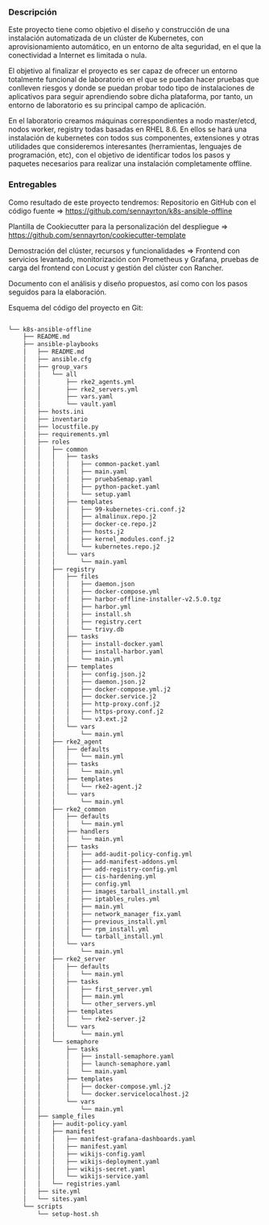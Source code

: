 
### Descripción

Este proyecto tiene como objetivo el diseño y construcción de una instalación automatizada de un clúster de Kubernetes, con aprovisionamiento automático, en un entorno de alta seguridad, en el que la conectividad a Internet es limitada o nula.

El objetivo al finalizar el proyecto es ser capaz de ofrecer un entorno totalmente funcional de laboratorio en el que se puedan hacer pruebas que conlleven riesgos y donde se puedan probar todo tipo de instalaciones de aplicativos para seguir aprendiendo sobre dicha plataforma, por tanto, un entorno de laboratorio es su principal campo de aplicación.

En el laboratorio creamos máquinas correspondientes a nodo master/etcd, nodos worker, registry todas basadas en RHEL 8.6. En ellos se hará una instalación de kubernetes con todos sus componentes, extensiones y otras utilidades que consideremos interesantes (herramientas, lenguajes de programación, etc), con el objetivo de identificar todos los pasos y paquetes necesarios para realizar una instalación completamente offline.

### Entregables
Como resultado de este proyecto tendremos:
Repositorio en GitHub con el código fuente => https://github.com/sennayrton/k8s-ansible-offline


Plantilla de Cookiecutter para la personalización del despliegue => https://github.com/sennayrton/cookiecutter-template


Demostración del clúster, recursos y funcionalidades => Frontend con servicios levantado, monitorización con Prometheus y Grafana, pruebas de carga del frontend con Locust y gestión del clúster con Rancher.


Documento con el análisis y diseño propuestos, así como con los pasos seguidos para la elaboración.




Esquema del código del proyecto en Git:
```bash

└── k8s-ansible-offline
    ├── README.md
    ├── ansible-playbooks
    │   ├── README.md
    │   ├── ansible.cfg
    │   ├── group_vars
    │   │   └── all
    │   │       ├── rke2_agents.yml
    │   │       ├── rke2_servers.yml
    │   │       ├── vars.yaml
    │   │       └── vault.yaml
    │   ├── hosts.ini
    │   ├── inventario
    │   ├── locustfile.py
    │   ├── requirements.yml
    │   ├── roles
    │   │   ├── common
    │   │   │   ├── tasks
    │   │   │   │   ├── common-packet.yaml
    │   │   │   │   ├── main.yaml
    │   │   │   │   ├── pruebaSemap.yaml
    │   │   │   │   ├── python-packet.yaml
    │   │   │   │   └── setup.yaml
    │   │   │   ├── templates
    │   │   │   │   ├── 99-kubernetes-cri.conf.j2
    │   │   │   │   ├── almalinux.repo.j2
    │   │   │   │   ├── docker-ce.repo.j2
    │   │   │   │   ├── hosts.j2
    │   │   │   │   ├── kernel_modules.conf.j2
    │   │   │   │   └── kubernetes.repo.j2
    │   │   │   └── vars
    │   │   │       └── main.yaml
    │   │   ├── registry
    │   │   │   ├── files
    │   │   │   │   ├── daemon.json
    │   │   │   │   ├── docker-compose.yml
    │   │   │   │   ├── harbor-offline-installer-v2.5.0.tgz
    │   │   │   │   ├── harbor.yml
    │   │   │   │   ├── install.sh
    │   │   │   │   ├── registry.cert
    │   │   │   │   └── trivy.db
    │   │   │   ├── tasks
    │   │   │   │   ├── install-docker.yaml
    │   │   │   │   ├── install-harbor.yaml
    │   │   │   │   └── main.yml
    │   │   │   ├── templates
    │   │   │   │   ├── config.json.j2
    │   │   │   │   ├── daemon.json.j2
    │   │   │   │   ├── docker-compose.yml.j2
    │   │   │   │   ├── docker.service.j2
    │   │   │   │   ├── http-proxy.conf.j2
    │   │   │   │   ├── https-proxy.conf.j2
    │   │   │   │   └── v3.ext.j2
    │   │   │   └── vars
    │   │   │       └── main.yml
    │   │   ├── rke2_agent
    │   │   │   ├── defaults
    │   │   │   │   └── main.yml
    │   │   │   ├── tasks
    │   │   │   │   └── main.yml
    │   │   │   ├── templates
    │   │   │   │   └── rke2-agent.j2
    │   │   │   └── vars
    │   │   │       └── main.yml
    │   │   ├── rke2_common
    │   │   │   ├── defaults
    │   │   │   │   └── main.yml
    │   │   │   ├── handlers
    │   │   │   │   └── main.yml
    │   │   │   ├── tasks
    │   │   │   │   ├── add-audit-policy-config.yml
    │   │   │   │   ├── add-manifest-addons.yml
    │   │   │   │   ├── add-registry-config.yml
    │   │   │   │   ├── cis-hardening.yml
    │   │   │   │   ├── config.yml
    │   │   │   │   ├── images_tarball_install.yml
    │   │   │   │   ├── iptables_rules.yml
    │   │   │   │   ├── main.yml
    │   │   │   │   ├── network_manager_fix.yaml
    │   │   │   │   ├── previous_install.yml
    │   │   │   │   ├── rpm_install.yml
    │   │   │   │   └── tarball_install.yml
    │   │   │   └── vars
    │   │   │       └── main.yml
    │   │   ├── rke2_server
    │   │   │   ├── defaults
    │   │   │   │   └── main.yml
    │   │   │   ├── tasks
    │   │   │   │   ├── first_server.yml
    │   │   │   │   ├── main.yml
    │   │   │   │   └── other_servers.yml
    │   │   │   ├── templates
    │   │   │   │   └── rke2-server.j2
    │   │   │   └── vars
    │   │   │       └── main.yml
    │   │   └── semaphore
    │   │       ├── tasks
    │   │       │   ├── install-semaphore.yaml
    │   │       │   ├── launch-semaphore.yaml
    │   │       │   └── main.yaml
    │   │       ├── templates
    │   │       │   ├── docker-compose.yml.j2
    │   │       │   └── docker.servicelocalhost.j2
    │   │       └── vars
    │   │           └── main.yml
    │   ├── sample_files
    │   │   ├── audit-policy.yaml
    │   │   ├── manifest
    │   │   │   ├── manifest-grafana-dashboards.yaml
    │   │   │   ├── manifest.yaml
    │   │   │   ├── wikijs-config.yaml
    │   │   │   ├── wikijs-deployment.yaml
    │   │   │   ├── wikijs-secret.yaml
    │   │   │   └── wikijs-service.yaml
    │   │   └── registries.yaml
    │   ├── site.yml
    │   └── sites.yaml
    └── scripts
        └── setup-host.sh

```
